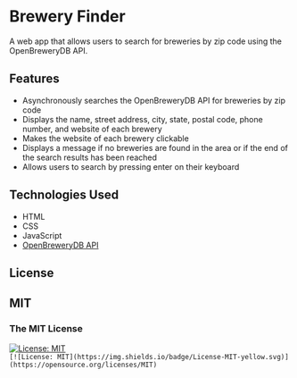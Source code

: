# Brewery Finder

A web app that allows users to search for breweries by zip code using the OpenBreweryDB API.

## Features

* Asynchronously searches the OpenBreweryDB API for breweries by zip code
* Displays the name, street address, city, state, postal code, phone number, and website of each brewery
* Makes the website of each brewery clickable
* Displays a message if no breweries are found in the area or if the end of the search results has been reached
* Allows users to search by pressing enter on their keyboard


## Technologies Used

* HTML
* CSS
* JavaScript
* [OpenBreweryDB API](https://www.openbrewerydb.org)

## License
## MIT
### The MIT License
[![License: MIT](https://img.shields.io/badge/License-MIT-yellow.svg)](https://opensource.org/licenses/MIT)  
`[![License: MIT](https://img.shields.io/badge/License-MIT-yellow.svg)](https://opensource.org/licenses/MIT)`